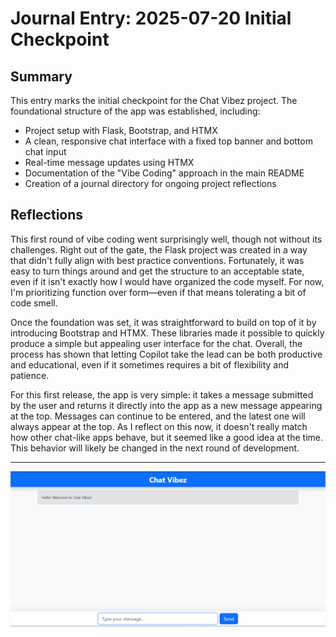 
# Journal Entry: 2025-07-20 Initial Checkpoint

## Summary
This entry marks the initial checkpoint for the Chat Vibez project. The foundational structure of the app was established, including:

- Project setup with Flask, Bootstrap, and HTMX
- A clean, responsive chat interface with a fixed top banner and bottom chat input
- Real-time message updates using HTMX
- Documentation of the "Vibe Coding" approach in the main README
- Creation of a journal directory for ongoing project reflections

## Reflections
This first round of vibe coding went surprisingly well, though not without its challenges. Right out of the gate, the Flask project was created in a way that didn't fully align with best practice conventions. Fortunately, it was easy to turn things around and get the structure to an acceptable state, even if it isn't exactly how I would have organized the code myself. For now, I'm prioritizing function over form—even if that means tolerating a bit of code smell.

Once the foundation was set, it was straightforward to build on top of it by introducing Bootstrap and HTMX. These libraries made it possible to quickly produce a simple but appealing user interface for the chat. Overall, the process has shown that letting Copilot take the lead can be both productive and educational, even if it sometimes requires a bit of flexibility and patience.


For this first release, the app is very simple: it takes a message submitted by the user and returns it directly into the app as a new message appearing at the top. Messages can continue to be entered, and the latest one will always appear at the top. As I reflect on this now, it doesn't really match how other chat-like apps behave, but it seemed like a good idea at the time. This behavior will likely be changed in the next round of development.

---

![Screenshot of Chat Vibez - Initial Checkpoint](Screenshot%202025-07-20%20175254.png)
